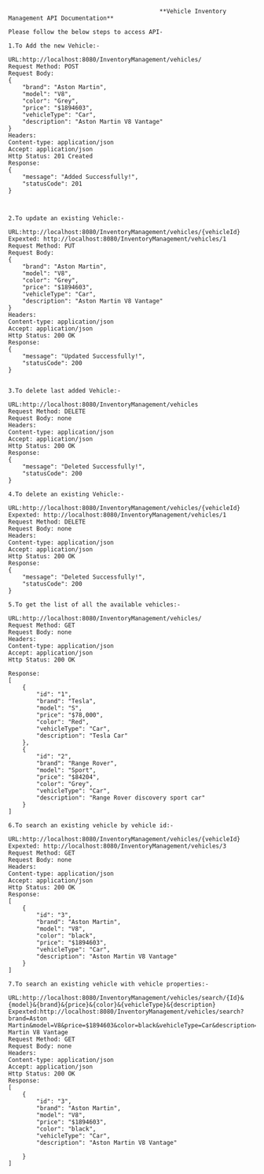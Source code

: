                                                **Vehicle Inventory Management API Documentation**

	Please follow the below steps to access API-

	1.To Add the new Vehicle:-
 
	URL:http://localhost:8080/InventoryManagement/vehicles/
	Request Method: POST
	Request Body:  
	{
		"brand": "Aston Martin",
		"model": "V8",
		"color": "Grey",
		"price": "$1894603",
		"vehicleType": "Car",
		"description": "Aston Martin V8 Vantage"
	}
	Headers:
	Content-type: application/json
	Accept: application/json
	Http Status: 201 Created
	Response:
	{
		"message": "Added Successfully!",
		"statusCode": 201
	}



	2.To update an existing Vehicle:-
 
	URL:http://localhost:8080/InventoryManagement/vehicles/{vehicleId}
	Expexted: http://localhost:8080/InventoryManagement/vehicles/1
	Request Method: PUT
	Request Body:  
	{
		"brand": "Aston Martin",
		"model": "V8",
		"color": "Grey",
		"price": "$1894603",
		"vehicleType": "Car",
		"description": "Aston Martin V8 Vantage"
	}
	Headers:
	Content-type: application/json
	Accept: application/json
	Http Status: 200 OK
	Response:
	{
		"message": "Updated Successfully!",
		"statusCode": 200
	}


	3.To delete last added Vehicle:-
 
	URL:http://localhost:8080/InventoryManagement/vehicles
	Request Method: DELETE
	Request Body: none
	Headers:
	Content-type: application/json
	Accept: application/json
	Http Status: 200 OK
	Response:
	{
		"message": "Deleted Successfully!",
		"statusCode": 200
	}

	4.To delete an existing Vehicle:-
 
	URL:http://localhost:8080/InventoryManagement/vehicles/{vehicleId}
	Expexted: http://localhost:8080/InventoryManagement/vehicles/1
	Request Method: DELETE
	Request Body: none
	Headers:
	Content-type: application/json
	Accept: application/json
	Http Status: 200 OK
	Response:
	{
		"message": "Deleted Successfully!",
		"statusCode": 200
	}

	5.To get the list of all the available vehicles:-
 
	URL:http://localhost:8080/InventoryManagement/vehicles/
	Request Method: GET
	Request Body: none
	Headers:
	Content-type: application/json
	Accept: application/json
	Http Status: 200 OK

	Response:
	[
		{
			"id": "1",
			"brand": "Tesla",
			"model": "S",
			"price": "$78,000",
			"color": "Red",
			"vehicleType": "Car",
			"description": "Tesla Car"
		},
		{
			"id": "2",
			"brand": "Range Rover",
			"model": "Sport",
			"price": "$84204",
			"color": "Grey",
			"vehicleType": "Car",
			"description": "Range Rover discovery sport car"
		}
	]

	6.To search an existing vehicle by vehicle id:-
 
	URL:http://localhost:8080/InventoryManagement/vehicles/{vehicleId}
	Expexted: http://localhost:8080/InventoryManagement/vehicles/3
	Request Method: GET
	Request Body: none
	Headers:
	Content-type: application/json
	Accept: application/json
	Http Status: 200 OK
	Response:
	[
		{
			"id": "3",
			"brand": "Aston Martin",
			"model": "V8",
			"color": "black",
			"price": "$1894603",
			"vehicleType": "Car",
			"description": "Aston Martin V8 Vantage"
		}
	]

	7.To search an existing vehicle with vehicle properties:-
 
	URL:http://localhost:8080/InventoryManagement/vehicles/search/{Id}&{model}&{brand}&{price}&{color}&{vehicleType}&{description}
	Expexted:http://localhost:8080/InventoryManagement/vehicles/search?brand=Aston 	Martin&model=V8&price=$1894603&color=black&vehicleType=Car&description=Aston Martin V8 Vantage
	Request Method: GET
	Request Body: none
	Headers:
	Content-type: application/json
	Accept: application/json
	Http Status: 200 OK
	Response:
	[
		{
			"id": "3",
			"brand": "Aston Martin",
			"model": "V8",
			"price": "$1894603",
			"color": "black",
			"vehicleType": "Car",
			"description": "Aston Martin V8 Vantage"
        
		}
	]
